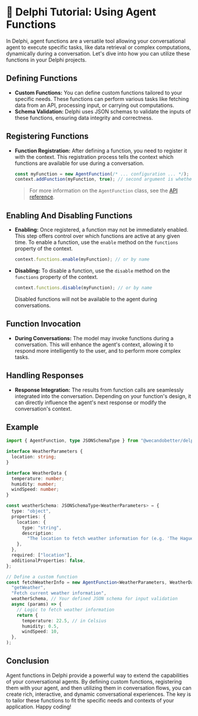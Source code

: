 # 📘 Delphi Tutorial: Using Agent Functions

In Delphi, agent functions are a versatile tool allowing your conversational
agent to execute specific tasks, like data retrieval or complex computations,
dynamically during a conversation. Let's dive into how you can utilize these
functions in your Delphi projects.

## Defining Functions

- **Custom Functions:** You can define custom functions tailored to your
  specific needs. These functions can perform various tasks like fetching data
  from an API, processing input, or carrying out computations.
- **Schema Validation:** Delphi uses JSON schemas to validate the inputs of
  these functions, ensuring data integrity and correctness.

## Registering Functions

- **Function Registration:** After defining a function, you need to register it
  with the context. This registration process tells the context which functions
  are available for use during a conversation.

  ```typescript
  const myFunction = new AgentFunction(/* ... configuration ... */);
  context.addFunction(myFunction, true); // second argument is whether to enable immediately
  ```

  > For more information on the `AgentFunction` class, see the
  > [API reference](./api/agent_function.md).

## Enabling And Disabling Functions

- **Enabling:** Once registered, a function may not be immediately enabled. This
  step offers control over which functions are active at any given time. To
  enable a function, use the `enable` method on the `functions` property of the
  context.

  ```typescript
  context.functions.enable(myFunction); // or by name
  ```
- **Disabling:** To disable a function, use the `disable` method on the
  `functions` property of the context.

  ```typescript
  context.functions.disable(myFunction); // or by name
  ```

  Disabled functions will not be available to the agent during conversations.

## Function Invocation

- **During Conversations:** The model may invoke functions during a
  conversation. This will enhance the agent's context, allowing it to respond
  more intelligently to the user, and to perform more complex tasks.

## Handling Responses

- **Response Integration:** The results from function calls are seamlessly
  integrated into the conversation. Depending on your function's design, it can
  directly influence the agent's next response or modify the conversation's
  context.

## Example

```typescript
import { AgentFunction, type JSONSchemaType } from "@wecandobetter/delphi";

interface WeatherParameters {
  location: string;
}

interface WeatherData {
  temperature: number;
  humidity: number;
  windSpeed: number;
}

const weatherSchema: JSONSchemaType<WeatherParameters> = {
  type: "object",
  properties: {
    location: {
      type: "string",
      description:
        "The location to fetch weather information for (e.g. 'The Hague, NL')",
    },
  },
  required: ["location"],
  additionalProperties: false,
};

// Define a custom function
const fetchWeatherInfo = new AgentFunction<WeatherParameters, WeatherData>(
  "getWeather",
  "Fetch current weather information",
  weatherSchema, // Your defined JSON schema for input validation
  async (params) => {
    // Logic to fetch weather information
    return {
      temperature: 22.5, // in Celsius
      humidity: 0.5,
      windSpeed: 10,
  },
);
```

## Conclusion

Agent functions in Delphi provide a powerful way to extend the capabilities of
your conversational agents. By defining custom functions, registering them with
your agent, and then utilizing them in conversation flows, you can create rich,
interactive, and dynamic conversational experiences. The key is to tailor these
functions to fit the specific needs and contexts of your application. Happy
coding!
